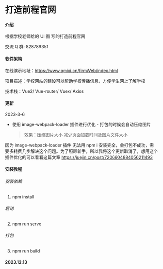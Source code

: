 # 打造前程官网

#### 介绍

根据学校老师给的 UI 图 写的打造前程官网

交流 Q 群: 828789351

#### 软件架构

在线演示地址：https://www.qmixi.cn/firmWeb/index.html

项目描述：学校网站的建设可以帮助学校传播信息，方便学生网上了解学校

技术栈：Vue2/ Vue-router/ Vuex/ Axios

#### 更新

2023-3-6

- 使用 image-webpack-loader 插件进行优化 - 打包的时候会自动压缩图片
  > 效果：压缩图片大小 减少页面加载时间及图片文件大小

因为 image-webpack-loader 插件 无法用 npm i 安装完全，会打包不成功，需要多耗费几步解决这个问题。为了照顾新手，所以我将这个更新取消了，想用这个插件优化的可以看看这篇文章
https://juejin.cn/post/7206604884056211493

#### 安装教程

###### 安装依赖

1. npm install

###### 启动

2.  npm run serve

###### 打包

3.  npm run build

#### 2023.12.13 